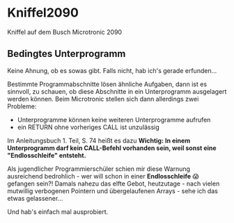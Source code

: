 # Kniffel2090

Kniffel auf dem Busch Microtronic 2090

## Bedingtes Unterprogramm

Keine Ahnung, ob es sowas gibt. Falls nicht, hab ich's gerade erfunden...

Bestimmte Programmabschnitte lösen ähnliche Aufgaben, dann ist es sinnvoll, zu schauen, ob diese Abschnitte in ein Unterprogramm ausgelagert werden können. Beim Microtronic stellen sich dann allerdings zwei Probleme: 

- Unterprogramme können keine weiteren Unterprogramme aufrufen
- ein RETURN ohne vorheriges CALL ist unzulässig

Im Anleitungsbuch 1. Teil, S. 74 heißt es dazu **Wichtig: In einem Unterprogramm darf kein CALL-Befehl vorhanden sein, weil sonst eine "Endlosschleife" entsteht.**

Als jugendlicher Programmierschüler schien mir diese Warnung ausreichend bedrohlich - wer will schon in einer **Endlosschleife** 😱 gefangen sein?! Damals nahezu das elfte Gebot, heutzutage - nach vielen mutwillig verbogenen Pointern und übergelaufenen Arrays - sehe ich das etwas gelassener...

Und hab's einfach mal ausprobiert.
